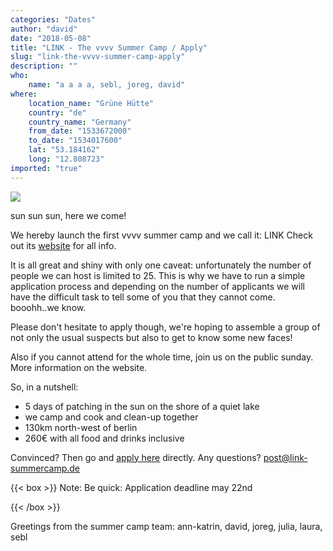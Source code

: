 ```yaml
---
categories: "Dates"
author: "david"
date: "2018-05-08"
title: "LINK - The vvvv Summer Camp / Apply"
slug: "link-the-vvvv-summer-camp-apply"
description: ""
who: 
    name: "a a a a, sebl, joreg, david"
where: 
    location_name: "Grüne Hütte"
    country: "de"
    country_name: "Germany"
    from_date: "1533672000"
    to_date: "1534017600"
    lat: "53.184162"
    long: "12.808723"
imported: "true"
---
```



![](link-teaser.png)


sun sun sun, here we come!

We hereby launch the first vvvv summer camp and we call it: LINK
Check out its [website](http://www.link-summercamp.de) for all info.

It is all great and shiny with only one caveat: unfortunately the number of people we can host is limited to 25. This is why we have to run a simple application process and depending on the number of applicants we will have the difficult task to tell some of you that they cannot come. booohh..we know.

Please don't hesitate to apply though, we're hoping to assemble a group of not only the usual suspects but also to get to know some new faces! 

Also if you cannot attend for the whole time, join us on the public sunday. More information on the website.

So, in a nutshell:
- 5 days of patching in the sun on the shore of a quiet lake
- we camp and cook and clean-up together
- 130km north-west of berlin
- 260€ with all food and drinks inclusive

Convinced? Then go and [apply here](http://www.link-summercamp.de/apply) directly.
Any questions? post@link-summercamp.de


{{< box >}}
Note:
Be quick: Application deadline may 22nd

{{< /box >}}


Greetings from the summer camp team:
ann-katrin, david, joreg, julia, laura, sebl